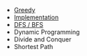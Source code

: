 
-  [Greedy](/algorithm/Greedy.md)
-  [Implementation](Implementation.md)
-  [DFS / BFS](./algorithm/DFS_BFS.md)
-  Dynamic Programming
-  Divide and Conquer
-  Shortest Path